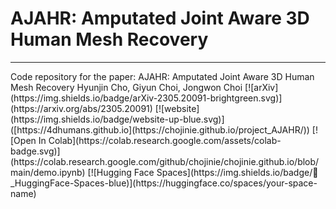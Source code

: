 # AJAHR: Amputated Joint Aware 3D Human Mesh Recovery
<hr>
Code repository for the paper: AJAHR: Amputated Joint Aware 3D Human Mesh Recovery Hyunjin Cho, Giyun Choi, Jongwon Choi
[![arXiv](https://img.shields.io/badge/arXiv-2305.20091-brightgreen.svg)](https://arxiv.org/abs/2305.20091)
[![website](https://img.shields.io/badge/website-up-blue.svg)]([https://4dhumans.github.io](https://chojinie.github.io/project_AJAHR/))
[![Open In Colab](https://colab.research.google.com/assets/colab-badge.svg)](https://colab.research.google.com/github/chojinie/chojinie.github.io/blob/main/demo.ipynb)
[![Hugging Face Spaces](https://img.shields.io/badge/🤗_HuggingFace-Spaces-blue)](https://huggingface.co/spaces/your-space-name)
